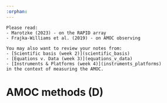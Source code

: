 ```yaml
---
:orphan:
---
```

```{admonition} Preparation (before class)
Please read:
- Marotzke (2023) - on the RAPID array
- Frajka-Williams et al. (2019) - on AMOC observing

You may also want to review your notes from:
- [Scientific basis (week 2)](scientific_basis)
- [Equations v. Data (week 3)](equations_v_data)
- [Instruments & Platforms (week 4)](instruments_platforms)
in the context of measuring the AMOC.
```

# AMOC methods (D)



